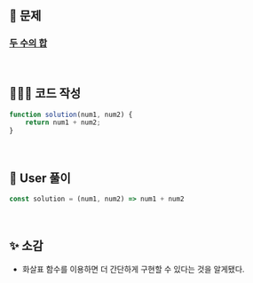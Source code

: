 ## 📄 문제 

### [두 수의 합](https://school.programmers.co.kr/learn/courses/30/lessons/120802)

<br>

## 🧚🏻‍♀️ 코드 작성

```javascript
function solution(num1, num2) {
    return num1 + num2;
}
```

<br>

## 📝 User 풀이

```javascript
const solution = (num1, num2) => num1 + num2
```

<br>

## ✨ 소감

+ 화살표 함수를 이용하면 더 간단하게 구현할 수 있다는 것을 알게됐다.